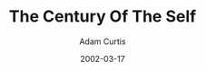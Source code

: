 ---
layout: media
title: The Century Of The Self
date: 2002-03-17
categories: ['Society']
author: ['Adam Curtis']
excerpt: The Century of the Self is a 2002 British television documentary series by filmmaker Adam Curtis. It focuses on the work of psychoanalysts Sigmund Freud and Anna Freud, and PR consultant Edward Bernays. In episode one, Curtis says, "This series is about how those in power have used Freud's theories to try and control the dangerous crowd in an age of mass democracy." 
external_url: https://www.youtube.com/watch?v=eJ3RzGoQC4s
---